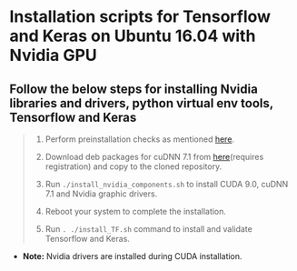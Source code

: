 # Installation scripts for Tensorflow and Keras on Ubuntu 16.04 with Nvidia GPU

## Follow the below steps for installing Nvidia libraries and drivers, python virtual env tools, Tensorflow and Keras

> 1. Perform preinstallation checks as mentioned [here](https://docs.nvidia.com/cuda/cuda-installation-guide-linux/#pre-installation-actions).
>
>2. Download deb packages for cuDNN 7.1 from [here](https://developer.nvidia.com/cudnn)(requires registration) and copy to the cloned repository.
>
>3. Run ```./install_nvidia_components.sh``` to install CUDA 9.0, cuDNN 7.1 and Nvidia graphic drivers.
>
>4. Reboot your system to complete the installation.
>
>5. Run ```. ./install_TF.sh``` command to install and validate Tensorflow and Keras.

* **Note:** Nvidia drivers are installed during CUDA installation.